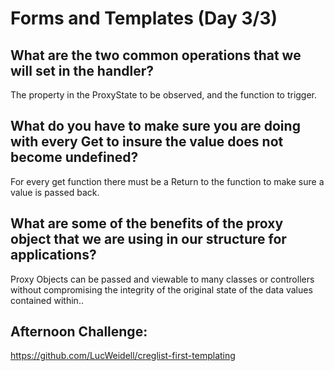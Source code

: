 # Forms and Templates (Day 3/3)

## What are the two common operations that we will set in the handler?
The property in the ProxyState to be observed, and the function to trigger.

## What do you have to make sure you are doing with every Get to insure the value does not become undefined?
For every get function there must be a Return to the function to make sure a value is passed back.

## What are some of the benefits of the proxy object that we are using in our structure for applications?
Proxy Objects can be passed and viewable to many classes or controllers without compromising the integrity of the original state of the data values contained within..

## Afternoon Challenge:
https://github.com/LucWeidell/creglist-first-templating
